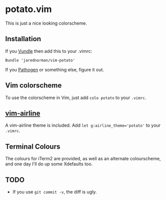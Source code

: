 potato.vim
==========

This is just a nice looking colorscheme.

## Installation

If you [Vundle](https://github.com/gmarik/vundle) then add this to your .vimrc:

    Bundle 'jarednorman/vim-potato'

If you [Pathogen](https://github.com/tpope/vim-pathogen) or something else, figure it out.

## Vim colorscheme

To use the colorscheme in Vim, just add `colo potato` to your `.vimrc`.

## [vim-airline](https://github.com/bling/vim-airline)

A vim-airline theme is included. Add `let g:airline_theme='potato'` to your `.vimrc`.

## Terminal Colours

The colours for iTerm2 are provided, as well as an alternate colourscheme, and one day I'll do up some Xdefaults too.

## TODO

- If you use `git commit -v`, the diff is ugly.
